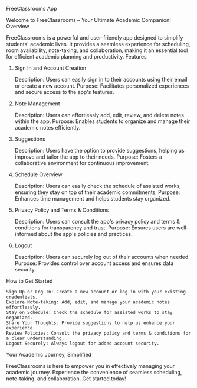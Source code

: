 FreeClassrooms App

Welcome to FreeClassrooms – Your Ultimate Academic Companion!
Overview

FreeClassrooms is a powerful and user-friendly app designed to simplify students' academic lives. It provides a seamless experience for scheduling, room availability, note-taking, and collaboration, making it an essential tool for efficient academic planning and productivity.
Features
1. Sign In and Account Creation

    Description: Users can easily sign in to their accounts using their email or create a new account.
    Purpose: Facilitates personalized experiences and secure access to the app's features.

2. Note Management

    Description: Users can effortlessly add, edit, review, and delete notes within the app.
    Purpose: Enables students to organize and manage their academic notes efficiently.

3. Suggestions

    Description: Users have the option to provide suggestions, helping us improve and tailor the app to their needs.
    Purpose: Fosters a collaborative environment for continuous improvement.

4. Schedule Overview

    Description: Users can easily check the schedule of assisted works, ensuring they stay on top of their academic commitments.
    Purpose: Enhances time management and helps students stay organized.

5. Privacy Policy and Terms & Conditions

    Description: Users can consult the app's privacy policy and terms & conditions for transparency and trust.
    Purpose: Ensures users are well-informed about the app's policies and practices.

6. Logout

    Description: Users can securely log out of their accounts when needed.
    Purpose: Provides control over account access and ensures data security.

How to Get Started

    Sign Up or Log In: Create a new account or log in with your existing credentials.
    Explore Note-taking: Add, edit, and manage your academic notes effortlessly.
    Stay on Schedule: Check the schedule for assisted works to stay organized.
    Share Your Thoughts: Provide suggestions to help us enhance your experience.
    Review Policies: Consult the privacy policy and terms & conditions for a clear understanding.
    Logout Securely: Always logout for added account security.

Your Academic Journey, Simplified

FreeClassrooms is here to empower you in effectively managing your academic journey. Experience the convenience of seamless scheduling, note-taking, and collaboration. Get started today!
